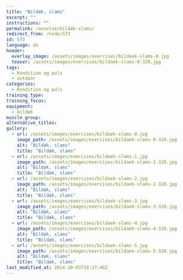 ```yaml
---
title: "Bildæk, slams"
excerpt: ""
instructions: ""
permalink: /oevelse/bildæk-slams/
redirect_from: /node/573
id: 573
language: da
header:
  overlay_image: /assets/images/exercises/bildaek-slams-0.jpg
  teaser: /assets/images/exercises/bildaek-slams-0-320.jpg
tags:
  - Kondition og puls
  - outdoor
categories:
  - Kondition og puls
training_type: 
training_focus: 
equipment:
  - bildæk
muscle_group:
alternative_titles:
gallery:
  - url: /assets/images/exercises/bildaek-slams-0.jpg
    image_path: /assets/images/exercises/bildaek-slams-0-320.jpg
    alt: "Bildæk, slams"
    title: "Bildæk, slams"
  - url: /assets/images/exercises/bildaek-slams-1.jpg
    image_path: /assets/images/exercises/bildaek-slams-1-320.jpg
    alt: "Bildæk, slams"
    title: "Bildæk, slams"
  - url: /assets/images/exercises/bildaek-slams-2.jpg
    image_path: /assets/images/exercises/bildaek-slams-2-320.jpg
    alt: "Bildæk, slams"
    title: "Bildæk, slams"
  - url: /assets/images/exercises/bildaek-slams-3.jpg
    image_path: /assets/images/exercises/bildaek-slams-3-320.jpg
    alt: "Bildæk, slams"
    title: "Bildæk, slams"
  - url: /assets/images/exercises/bildaek-slams-4.jpg
    image_path: /assets/images/exercises/bildaek-slams-4-320.jpg
    alt: "Bildæk, slams"
    title: "Bildæk, slams"
  - url: /assets/images/exercises/bildaek-slams-5.jpg
    image_path: /assets/images/exercises/bildaek-slams-5-320.jpg
    alt: "Bildæk, slams"
    title: "Bildæk, slams"
last_modified_at: 2014-10-03T10:27:46Z
---
```



